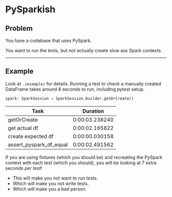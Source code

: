 # PySparkish

## Problem

You have a codebase that uses PySpark.

You want to run the tests, but not _actually_ create slow ass Spark contexts.

--------------------------------------------------------------------------------

## Example

Look at `./example/` for details.  Running a test to check a manually created
DataFrame takes around 8 seconds to run, including pytest setup.

```python
spark: SparkSession = SparkSession.builder.getOrCreate()
```

| Task                   |Duration      |
|------------------------|--------------|
|getOrCreate             |0:00:03.238240|
|get actual df           |0:00:02.165822|
|create expected df      |0:00:00.030158|
|assert_pyspark_df_equal |0:00:02.491562|

If you are using fixtures (which you should be) and recreating the PySpark
context with each test (which you should), you will be looking at 7 extra
seconds _per test_!

* This will make you not want to run tests.
* Which will make you not write tests.
* Which will make you a bad person.

